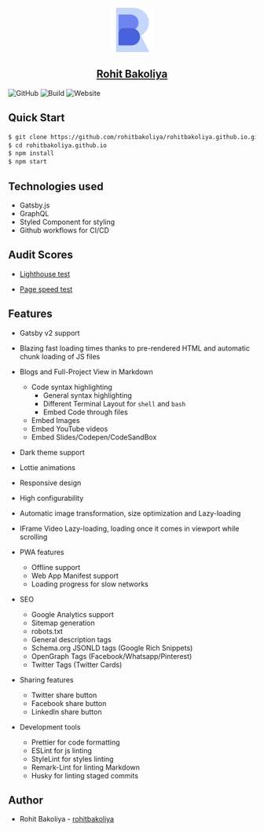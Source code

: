 <p align="center">
  <a href="https://rohitbakoliya.github.io">
    <img alt="Rohit Bakoliya" src="./src/static/logo.svg" width="90" />
    <h2 align="center">
      Rohit Bakoliya
    </h2>
  </a>
</p>


![GitHub](https://img.shields.io/github/license/rohitbakoliya/rohitbakoliya.github.io?color=brightgreen)
![Build](https://img.shields.io/github/workflow/status/rohitbakoliya/rohitbakoliya.github.io/Publish%20Portfolio?logo=GitHub)
![Website](https://img.shields.io/website?down_message=offline&label=site&up_message=online&url=http%3A%2F%2Frohitbakoliya.github.io)

<!-- Screenshot -->

## Quick Start

```bash
$ git clone https://github.com/rohitbakoliya/rohitbakoliya.github.io.git
$ cd rohitbakoliya.github.io
$ npm install
$ npm start
```

## Technologies used

-   Gatsby.js
-   GraphQL
-   Styled Component for styling
-   Github workflows for CI/CD

## Audit Scores

-   [Lighthouse test](https://lighthouse-dot-webdotdevsite.appspot.com/lh/html?url=https://rohitbakoliya.github.io)

-   [Page speed test](https://developers.google.com/speed/pagespeed/insights/?url=https%3A%2F%2Frohitbakoliya.github.io%2F&tab=desktop)

## Features

-   Gatsby v2 support
-   Blazing fast loading times thanks to pre-rendered HTML and automatic chunk loading of JS files
-   Blogs and Full-Project View in Markdown

    -   Code syntax highlighting
        -   General syntax highlighting
        -   Different Terminal Layout for `shell` and `bash`
        -   Embed Code through files
    -   Embed Images
    -   Embed YouTube videos
    -   Embed Slides/Codepen/CodeSandBox

-   Dark theme support
-   Lottie animations
-   Responsive design
-   High configurability
-   Automatic image transformation, size optimization and Lazy-loading
-   IFrame Video Lazy-loading, loading once it comes in viewport while scrolling

-   PWA features

    -   Offline support
    -   Web App Manifest support
    -   Loading progress for slow networks

-   SEO

    -   Google Analytics support
    -   Sitemap generation
    -   robots.txt
    -   General description tags
    -   Schema.org JSONLD tags (Google Rich Snippets)
    -   OpenGraph Tags (Facebook/Whatsapp/Pinterest)
    -   Twitter Tags (Twitter Cards)

-   Sharing features

    -   Twitter share button
    -   Facebook share button
    -   LinkedIn share button

-   Development tools

    -   Prettier for code formatting
    -   ESLint for js linting
    -   StyleLint for styles linting
    -   Remark-Lint for linting Markdown
    -   Husky for linting staged commits

## Author

-   Rohit Bakoliya - [rohitbakoliya](https://github.com/rohitbakoliya)
